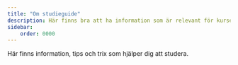 ```yaml
---
title: "Om studieguide" 
description: Här finns bra att ha information som är relevant för kursen och din utbildning.
sidebar:
    order: 0000
---
```


Här finns information, tips och trix som hjälper dig att studera.

